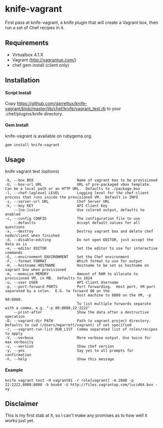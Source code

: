 knife-vagrant
========
First pass at knife-vagrant, a knife plugin that will create a Vagrant box, then run a set of Chef recipes in it.

Requirements
-------------------

- Virtualbox 4.1.X
- Vagrant (http://vagrantup.com/)
- chef gem install (client only)

Installation
-------------------
#### Script Install
Copy https://github.com/garrettux/knife-vagrant/blob/master/lib/chef/knife/vagrant_test.rb to your .chef/plugins/knife directory.

#### Gem Install
knife-vagrant is available on rubygems.org.

    gem install knife-vagrant

Usage
-------------------
knife vagrant test (options)

    -b, --box BOX                    Name of vagrant box to be provisioned
    -U, --box-url URL                URL of pre-packaged vbox template.  Can be a local path or an HTTP URL.  Defaults to ./package.box
    -l, --chef-loglevel LEVEL        Logging level for the chef-client process that runs inside the provisioned VM.  Default is INFO
    -s, --server-url URL             Chef Server URL
    -k, --key KEY                    API Client Key
        --[no-]color                 Use colored output, defaults to enabled
    -c, --config CONFIG              The configuration file to use
        --defaults                   Accept default values for all questions
    -x, --destroy                    Destroy vagrant box and delete chef node/client when finished
    -d, --disable-editing            Do not open EDITOR, just accept the data as is
    -e, --editor EDITOR              Set the editor to use for interactive commands
    -E, --environment ENVIRONMENT    Set the Chef environment
    -F, --format FORMAT              Which format to use for output
    -H, --hostname HOSTNAME          Hostname to be set as hostname on vagrant box when provisioned
    -m, --memsize MEMORY             Amount of RAM to allocate to provisioned VM, in MB.  Defaults to 1024
    -u, --user USER                  API Client Username
    -p, --port-forward PORTS         Port forwarding.  Host port, VM port separated by a colon.  E.G. to forward 80 on the 
                                     host machine to 8080 on the VM, -p 80:8080.  
                                     To list multiple forwards separate with a comma, e.g. "-p 80:8080,22:2222"
        --print-after                Show the data after a destructive operation
    -D, --vagrant-dir PATH           Path to vagrant project directory.  Defaults to cwd (/Users/mgarrett/vagrant) if not specified
    -r, --vagrant-run-list RUN_LIST  Comma separated list of roles/recipes to apply
    -V, --verbose                    More verbose output. Use twice for max verbosity
    -v, --version                    Show chef version
    -y, --yes                        Say yes to all prompts for confirmation
    -h, --help                       Show this message

#### Example

    knife vagrant test -H vagrant01 -r role[vagrant] -m 2048 -p 22:2222,8080:8080 -b box64 -U http://files.vagrantup.com/lucid64.box -xy

Disclaimer
-------------------

This is my first stab at it, so I can't make any promises as to how well it works just yet.
